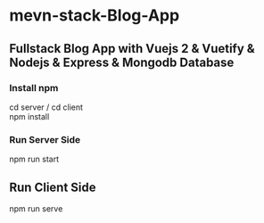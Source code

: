 # mevn-stack-Blog-App

## Fullstack Blog App with Vuejs 2 & Vuetify & Nodejs & Express & Mongodb Database

### Install npm
cd server / 
cd client </br>
npm install </br>
### Run Server Side
 npm run start
## Run Client Side
npm run serve 
</br>
